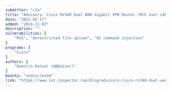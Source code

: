 ```yaml
---
submitter: "c2a"
title: "Advisory: Cisco RV340 Dual WAN Gigabit VPN Router (RCE over LAN)"
date: "2022-02-17"
added: "2024-11-03"
description: ""
vulnerabilities: [
    "RCE", "Unrestricted file upload", "OS command injection"
]
programs: [
    "Cisco"
]
authors: [
    "Quentin Kaiser (@QKaiser)"
]
bounty: "undisclosed"
link: "https://www.iot-inspector.com/blog/advisory-cisco-rv340-dual-wan-gigabit-vpn-router-rce-over-lan/"
---
```




